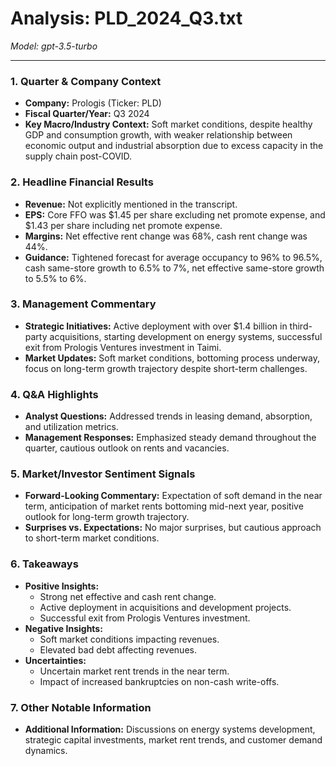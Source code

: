 # Analysis: PLD_2024_Q3.txt

*Model: gpt-3.5-turbo*

---

### 1. Quarter & Company Context
- **Company:** Prologis (Ticker: PLD)
- **Fiscal Quarter/Year:** Q3 2024
- **Key Macro/Industry Context:** Soft market conditions, despite healthy GDP and consumption growth, with weaker relationship between economic output and industrial absorption due to excess capacity in the supply chain post-COVID.

### 2. Headline Financial Results
- **Revenue:** Not explicitly mentioned in the transcript.
- **EPS:** Core FFO was $1.45 per share excluding net promote expense, and $1.43 per share including net promote expense.
- **Margins:** Net effective rent change was 68%, cash rent change was 44%.
- **Guidance:** Tightened forecast for average occupancy to 96% to 96.5%, cash same-store growth to 6.5% to 7%, net effective same-store growth to 5.5% to 6%.

### 3. Management Commentary
- **Strategic Initiatives:** Active deployment with over $1.4 billion in third-party acquisitions, starting development on energy systems, successful exit from Prologis Ventures investment in Taimi.
- **Market Updates:** Soft market conditions, bottoming process underway, focus on long-term growth trajectory despite short-term challenges.

### 4. Q&A Highlights
- **Analyst Questions:** Addressed trends in leasing demand, absorption, and utilization metrics.
- **Management Responses:** Emphasized steady demand throughout the quarter, cautious outlook on rents and vacancies.

### 5. Market/Investor Sentiment Signals
- **Forward-Looking Commentary:** Expectation of soft demand in the near term, anticipation of market rents bottoming mid-next year, positive outlook for long-term growth trajectory.
- **Surprises vs. Expectations:** No major surprises, but cautious approach to short-term market conditions.

### 6. Takeaways
- **Positive Insights:**
  - Strong net effective and cash rent change.
  - Active deployment in acquisitions and development projects.
  - Successful exit from Prologis Ventures investment.
- **Negative Insights:**
  - Soft market conditions impacting revenues.
  - Elevated bad debt affecting revenues.
- **Uncertainties:**
  - Uncertain market rent trends in the near term.
  - Impact of increased bankruptcies on non-cash write-offs.

### 7. Other Notable Information
- **Additional Information:** Discussions on energy systems development, strategic capital investments, market rent trends, and customer demand dynamics.